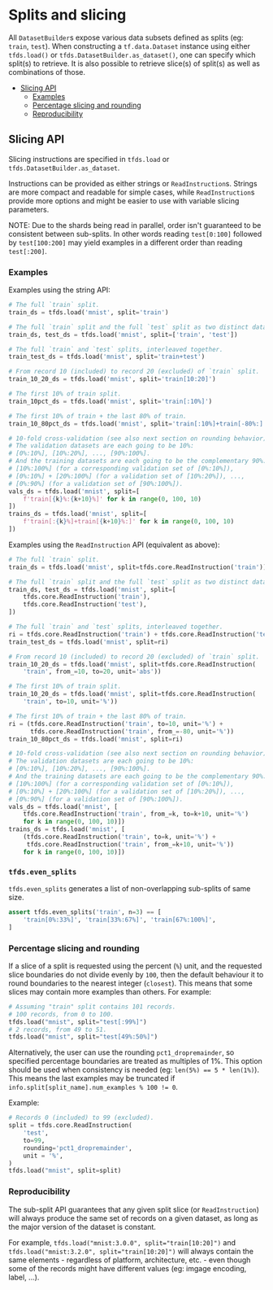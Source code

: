 # Splits and slicing

All `DatasetBuilder`s expose various data subsets defined as splits (eg:
`train`, `test`). When constructing a `tf.data.Dataset` instance using either
`tfds.load()` or `tfds.DatasetBuilder.as_dataset()`, one can specify which
split(s) to retrieve. It is also possible to retrieve slice(s) of split(s)
as well as combinations of those.

*   [Slicing API](#slicing-api)
    *   [Examples](#examples)
    *   [Percentage slicing and rounding](#percentage-slicing-and-rounding)
    *   [Reproducibility](#reproducibility)

## Slicing API

Slicing instructions are specified in `tfds.load` or `tfds.DatasetBuilder.as_dataset`.

Instructions can be provided as either strings or `ReadInstruction`s. Strings
are more compact and readable for simple cases, while `ReadInstruction`s provide
more options and might be easier to use with variable slicing parameters.

NOTE: Due to the shards being read in parallel, order isn't guaranteed to be
consistent between sub-splits. In other words reading `test[0:100]` followed by
`test[100:200]` may yield examples in a different order than reading
`test[:200]`.

### Examples

Examples using the string API:

```py
# The full `train` split.
train_ds = tfds.load('mnist', split='train')

# The full `train` split and the full `test` split as two distinct datasets.
train_ds, test_ds = tfds.load('mnist', split=['train', 'test'])

# The full `train` and `test` splits, interleaved together.
train_test_ds = tfds.load('mnist', split='train+test')

# From record 10 (included) to record 20 (excluded) of `train` split.
train_10_20_ds = tfds.load('mnist', split='train[10:20]')

# The first 10% of train split.
train_10pct_ds = tfds.load('mnist', split='train[:10%]')

# The first 10% of train + the last 80% of train.
train_10_80pct_ds = tfds.load('mnist', split='train[:10%]+train[-80%:]')

# 10-fold cross-validation (see also next section on rounding behavior):
# The validation datasets are each going to be 10%:
# [0%:10%], [10%:20%], ..., [90%:100%].
# And the training datasets are each going to be the complementary 90%:
# [10%:100%] (for a corresponding validation set of [0%:10%]),
# [0%:10%] + [20%:100%] (for a validation set of [10%:20%]), ...,
# [0%:90%] (for a validation set of [90%:100%]).
vals_ds = tfds.load('mnist', split=[
    f'train[{k}%:{k+10}%]' for k in range(0, 100, 10)
])
trains_ds = tfds.load('mnist', split=[
    f'train[:{k}%]+train[{k+10}%:]' for k in range(0, 100, 10)
])
```

Examples using the `ReadInstruction` API (equivalent as above):

```py
# The full `train` split.
train_ds = tfds.load('mnist', split=tfds.core.ReadInstruction('train'))

# The full `train` split and the full `test` split as two distinct datasets.
train_ds, test_ds = tfds.load('mnist', split=[
    tfds.core.ReadInstruction('train'),
    tfds.core.ReadInstruction('test'),
])

# The full `train` and `test` splits, interleaved together.
ri = tfds.core.ReadInstruction('train') + tfds.core.ReadInstruction('test')
train_test_ds = tfds.load('mnist', split=ri)

# From record 10 (included) to record 20 (excluded) of `train` split.
train_10_20_ds = tfds.load('mnist', split=tfds.core.ReadInstruction(
    'train', from_=10, to=20, unit='abs'))

# The first 10% of train split.
train_10_20_ds = tfds.load('mnist', split=tfds.core.ReadInstruction(
    'train', to=10, unit='%'))

# The first 10% of train + the last 80% of train.
ri = (tfds.core.ReadInstruction('train', to=10, unit='%') +
      tfds.core.ReadInstruction('train', from_=-80, unit='%'))
train_10_80pct_ds = tfds.load('mnist', split=ri)

# 10-fold cross-validation (see also next section on rounding behavior):
# The validation datasets are each going to be 10%:
# [0%:10%], [10%:20%], ..., [90%:100%].
# And the training datasets are each going to be the complementary 90%:
# [10%:100%] (for a corresponding validation set of [0%:10%]),
# [0%:10%] + [20%:100%] (for a validation set of [10%:20%]), ...,
# [0%:90%] (for a validation set of [90%:100%]).
vals_ds = tfds.load('mnist', [
    tfds.core.ReadInstruction('train', from_=k, to=k+10, unit='%')
    for k in range(0, 100, 10)])
trains_ds = tfds.load('mnist', [
    (tfds.core.ReadInstruction('train', to=k, unit='%') +
     tfds.core.ReadInstruction('train', from_=k+10, unit='%'))
    for k in range(0, 100, 10)])
```

### `tfds.even_splits`

`tfds.even_splits` generates a list of non-overlapping sub-splits of same size.

```python
assert tfds.even_splits('train', n=3) == [
    'train[0%:33%]', 'train[33%:67%]', 'train[67%:100%]',
]
```

### Percentage slicing and rounding

If a slice of a split is requested using the percent (`%`) unit, and the
requested slice boundaries do not divide evenly by `100`, then the default
behaviour it to round boundaries to the nearest integer (`closest`). This means
that some slices may contain more examples than others. For example:

```py
# Assuming "train" split contains 101 records.
# 100 records, from 0 to 100.
tfds.load("mnist", split="test[:99%]")
# 2 records, from 49 to 51.
tfds.load("mnist", split="test[49%:50%]")
```

Alternatively, the user can use the rounding `pct1_dropremainder`, so specified
percentage boundaries are treated as multiples of 1%. This option should be used
when consistency is needed (eg: `len(5%) == 5 * len(1%)`). This means the last
examples may be truncated if `info.split[split_name].num_examples % 100 != 0`.

Example:

```py
# Records 0 (included) to 99 (excluded).
split = tfds.core.ReadInstruction(
    'test',
    to=99,
    rounding='pct1_dropremainder',
    unit = '%',
)
tfds.load("mnist", split=split)
```

### Reproducibility

The sub-split API guarantees that any given split slice (or `ReadInstruction`)
will always produce the same set of records on a given dataset, as long as the
major version of the dataset is constant.

For example, `tfds.load("mnist:3.0.0", split="train[10:20]")` and
`tfds.load("mnist:3.2.0", split="train[10:20]")` will always contain the same
elements - regardless of platform, architecture, etc. - even though some of
the records might have different values (eg: imgage encoding, label, ...).
